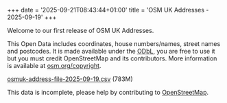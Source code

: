 +++
date = '2025-09-21T08:43:44+01:00'
title = 'OSM UK Addresses - 2025-09-19'
+++

Welcome to our first release of OSM UK Addresses.

This Open Data includes coordinates, house numbers/names, street names and postcodes.
It is made available under the <abbr title="Open Data Database License">ODbL</abbr>, you are free to use it but you must credit OpenStreetMap and its contributors.
More information is available at [osm.org/copyright](https://www.openstreetmap.org/copyright).

<a href="https://github.com/osm-uk/exports/releases/download/untagged-f2933a37033dcbfa65b7/osmuk-address-file-2025-09-19.csv.zip">osmuk-address-file-2025-09-19.csv</a> (783M)

This data is incomplete, please help by contributing to [OpenStreetMap](https://www.openstreetmap.org/#map=6/53.24/-1.76).

